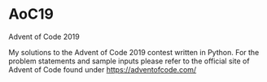 # AoC19
Advent of Code 2019

My solutions to the Advent of Code 2019 contest written in Python. For the problem statements and sample inputs please refer to the official site of Advent of Code found under https://adventofcode.com/
